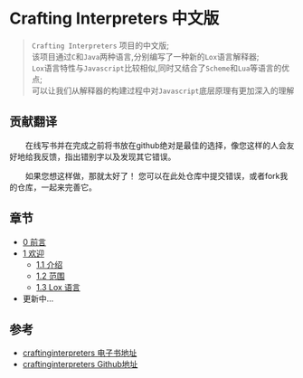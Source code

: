 # Crafting Interpreters 中文版
> `Crafting Interpreters` 项目的中文版;  
> 该项目通过`C`和`Java`两种语言,分别编写了一种新的`Lox`语言解释器;  
> `Lox`语言特性与`Javascript`比较相似,同时又结合了`Scheme`和`Lua`等语言的优点;  
> 可以让我们从解释器的构建过程中对`Javascript`底层原理有更加深入的理解

## 贡献翻译
&emsp;&emsp;在线写书并在完成之前将书放在github绝对是最佳的选择，像您这样的人会友好地给我反馈，指出错别字以及发现其它错误。

&emsp;&emsp;如果您想这样做，那就太好了！ 您可以在此处仓库中提交错误，或者fork我的仓库，一起来完善它。 

## 章节
- [0 前言](./00_preface.md)
- [1 欢迎](./10_welcome.md)
  - [1.1 介绍](./11_introduction.md)
  - [1.2 范围](./12_a-map-of-the-territory.md)
  - [1.3 Lox 语言](./13_the-lox-language.md)
- 更新中...
## 参考
- [craftinginterpreters 电子书地址](https://craftinginterpreters.com/)
- [craftinginterpreters Github地址](https://github.com/munificent/craftinginterpreters)
  